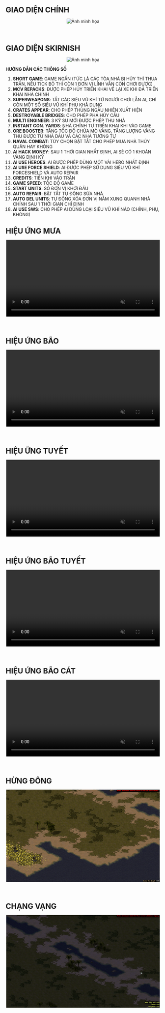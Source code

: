 <span style="font-size: 24px; font-weight: bold;">GIAO DIỆN CHÍNH</span>

<p align="center">
  <img src="https://i.postimg.cc/RVhKZvQk/1.png" alt="Ảnh minh họa">
</p>


  <br><br><br>  <!-- Thêm khoảng trống -->
<span style="font-size: 24px; font-weight: bold;">GIAO DIỆN SKIRNISH</span>

<p align="center">
  <img src="https://i.postimg.cc/xdDz5MDQ/2.png" alt="Ảnh minh họa">
</p>

**HƯỚNG DẪN CÁC THÔNG SỐ**

1. **SHORT GAME**: GAME NGẮN (TỨC LÀ CÁC TÒA NHÀ BỊ HỦY THÌ THUA TRẬN, NẾU TICK BỎ THÌ CÒN 1 ĐƠN VỊ LÍNH VẪN CÒN CHƠI ĐƯỢC)
2. **MCV REPACKS**: ĐƯỢC PHÉP HỦY TRIỂN KHAI VỀ LẠI XE KHI ĐÃ TRIỂN KHAI NHÀ CHÍNH
3. **SUPERWEAPONS**: TẮT CÁC SIÊU VŨ KHÍ TỪ NGƯỜI CHƠI LẪN AI, CHỈ CÒN MỘT SỐ SIÊU VŨ KHÍ PHỤ KHẢ DỤNG
4. **CRATES APPEAR**: CHO PHÉP THÙNG NGẪU NHIÊN XUẤT HIỆN
5. **DESTROYABLE BRIDGES**: CHO PHÉP PHÁ HỦY CẦU
6. **MULTI ENGINEER**: 3 KỸ SƯ MỚI ĐƯỢC PHÉP THU NHÀ
7. **INSTANT CON. YARDS**: NHÀ CHÍNH TỰ TRIỂN KHAI KHI VÀO GAME
8. **ORE BOOSTER**: TĂNG TỐC ĐỘ CHỨA MỎ VÀNG, TĂNG LƯỢNG VÀNG THU ĐƯỢC TỪ NHÀ DẦU VÀ CÁC NHÀ TƯƠNG TỰ
9. **NAVAL COMBAT**: TÙY CHỌN BẬT TẮT CHO PHÉP MUA NHÀ THỦY QUÂN HAY KHÔNG
10. **AI HACK MONEY**: SAU 1 THỜI GIAN NHẤT ĐỊNH, AI SẼ CÓ 1 KHOẢN VÀNG ĐỊNH KỲ
11. **AI USE HEROES**: AI ĐƯỢC PHÉP DÙNG MỘT VÀI HERO NHẤT ĐỊNH
12. **AI USE FORCE SHIELD**: AI ĐƯỢC PHÉP SỬ DỤNG SIÊU VŨ KHÍ FORCESHIELD VÀ AUTO REPAIR
13. **CREDITS**: TIỀN KHI VÀO TRẬN
14. **GAME SPEED**: TỐC ĐỘ GAME
15. **START UNITS**: SỐ ĐƠN VỊ KHỞI ĐẦU
16. **AUTO REPAIR**: BẬT TẮT TỰ ĐỘNG SỬA NHÀ
17. **AUTO DEL UNITS**: TỰ ĐỘNG XÓA ĐƠN VỊ NẰM XUNG QUANH NHÀ CHÍNH SAU 1 THỜI GIAN CHỈ ĐỊNH
18. **AI USE SWS**: CHO PHÉP AI DÙNG LOẠI SIÊU VŨ KHÍ NÀO (CHÍNH, PHỤ, KHÔNG)
<br><br>  <!-- Thêm khoảng trống -->

<span style="font-size: 24px; font-weight: bold;">HIỆU ỨNG MƯA</span>
<div style="text-align: center;">
  <video autoplay loop muted playsinline style="max-width: 100%; width: 500px;">
    <source src="/videos/mua2.mp4" type="video/mp4">
    Your browser does not support the video tag.
  </video>
</div>

<br><br>  <!-- Thêm khoảng trống -->

<span style="font-size: 24px; font-weight: bold;">HIỆU ỨNG BÃO</span>
<div style="text-align: center;">
  <video autoplay loop muted playsinline style="max-width: 100%; width: 500px;">
    <source src="/videos/bao2.mp4" type="video/mp4">
    Your browser does not support the video tag.
  </video>
</div>

<br><br>  <!-- Thêm khoảng trống -->

<span style="font-size: 24px; font-weight: bold;">HIỆU ỮNG TUYẾT</span>
<div style="text-align: center;">
  <video autoplay loop muted playsinline style="max-width: 100%; width: 500px;">
    <source src="/videos/tuyet2.mp4" type="video/mp4">
    Your browser does not support the video tag.
  </video>
</div>

<br><br>  <!-- Thêm khoảng trống -->

<span style="font-size: 24px; font-weight: bold;">HIỆU ỨNG BÃO TUYẾT</span>
<div style="text-align: center;">
  <video autoplay loop muted playsinline style="max-width: 100%; width: 500px;">
    <source src="/videos/baotuyet2.mp4" type="video/mp4">
    Your browser does not support the video tag.
  </video>
</div>

<br><br>  <!-- Thêm khoảng trống -->

<span style="font-size: 24px; font-weight: bold;">HIỆU ỨNG BÃO CÁT</span>
<div style="text-align: center;">
  <video autoplay loop muted playsinline style="max-width: 100%; width: 500px;">
    <source src="/videos/baocat2.mp4" type="video/mp4">
    Your browser does not support the video tag.
  </video>
</div>

<br><br>  <!-- Thêm khoảng trống -->

<span style="font-size: 24px; font-weight: bold;">HỪNG ĐÔNG</span>
<div style="text-align: center;">
  <img src="/videos/sang.png" alt="Hình ảnh sáng" style="max-width: 100%; width: 500px;">
</div>

<br><br>  <!-- Thêm khoảng trống -->

<span style="font-size: 24px; font-weight: bold;">CHẠNG VẠNG</span>
<div style="text-align: center;">
  <img src="/videos/toi.png" alt="Hình ảnh tối" style="max-width: 100%; width: 500px;">
</div>
<br><br>  <!-- Thêm khoảng trống -->
